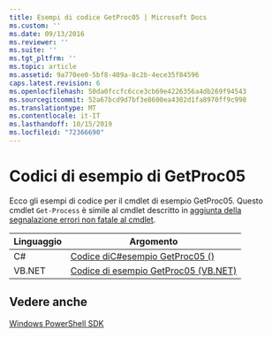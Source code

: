 ```yaml
---
title: Esempi di codice GetProc05 | Microsoft Docs
ms.custom: ''
ms.date: 09/13/2016
ms.reviewer: ''
ms.suite: ''
ms.tgt_pltfrm: ''
ms.topic: article
ms.assetid: 9a770ee0-5bf8-409a-8c2b-4ece35f84596
caps.latest.revision: 6
ms.openlocfilehash: 50da0fccfc6cce3cb69e4226356a4db269f94543
ms.sourcegitcommit: 52a67bcd9d7bf3e8600ea4302d1fa8970ff9c998
ms.translationtype: MT
ms.contentlocale: it-IT
ms.lasthandoff: 10/15/2019
ms.locfileid: "72366690"
---
```

# <a name="getproc05-code-samples"></a>Codici di esempio di GetProc05

Ecco gli esempi di codice per il cmdlet di esempio GetProc05. Questo cmdlet `Get-Process` è simile al cmdlet descritto in [aggiunta della segnalazione errori non fatale al cmdlet](../cmdlet/adding-non-terminating-error-reporting-to-your-cmdlet.md).

|Linguaggio|Argomento|
|--------------|-----------|
|C#|[Codice diC#esempio GetProc05 ()](./getproc05-csharp-sample-code.md)|
|VB.NET|[Codice di esempio GetProc05 (VB.NET)](./getproc05-vb-net-sample-code.md)|

## <a name="see-also"></a>Vedere anche

[Windows PowerShell SDK](../windows-powershell-reference.md)